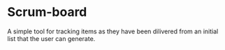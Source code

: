 # Scrum-board
A simple tool for tracking items as they have been dilivered from an initial list that the user can generate. 
